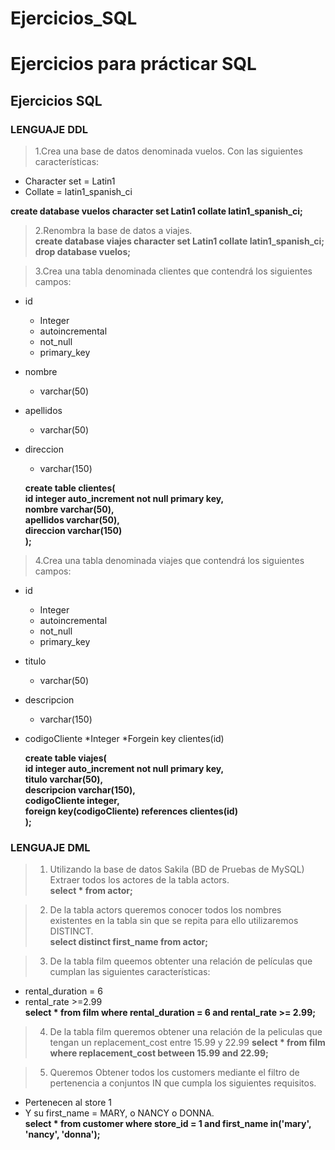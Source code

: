 # Ejercicios_SQL
# Ejercicios para prácticar SQL
## Ejercicios SQL
### LENGUAJE DDL
>1.Crea una base de datos denominada vuelos. Con las siguientes características:
* Character set = Latin1
* Collate = latin1_spanish_ci

<strong>create database vuelos character set Latin1 collate latin1_spanish_ci;</strong>

>2.Renombra la base de datos a viajes.<br>
<strong>create database viajes character set Latin1 collate latin1_spanish_ci;</strong><br>
<strong>drop database vuelos;</strong>

>3.Crea una tabla denominada clientes que contendrá los siguientes campos:
* id 
  * Integer
  * autoincremental 
  * not_null 
  * primary_key
* nombre
  * varchar(50)
* apellidos
  * varchar(50)
* direccion
  * varchar(150)
  
  <strong>create table clientes(<br>
	  id integer auto_increment not null primary key,<br>
    	  nombre varchar(50),<br>
    	  apellidos varchar(50),<br>
   	  direccion varchar(150)<br>
	  );</strong><br>

>4.Crea una tabla denominada viajes que contendrá los siguientes campos:
* id
  * Integer
  * autoincremental
  * not_null
  * primary_key
* titulo
  * varchar(50)
* descripcion
  * varchar(150)
* codigoCliente 
  *Integer 
  *Forgein key clientes(id)
  
  <strong>create table viajes(<br>
	  id integer auto_increment not null primary key,<br>
    	  titulo varchar(50),<br>
    	  descripcion varchar(150),<br>
    	  codigoCliente integer,<br>
   	  foreign key(codigoCliente) references clientes(id)<br>
	  );</strong><br>

### LENGUAJE DML
>1. Utilizando la base de datos Sakila (BD de Pruebas de MySQL)
Extraer todos los actores de la tabla actors.<br>
<strong>select * from actor;</strong>

>2. De la tabla actors queremos conocer todos los nombres existentes en la tabla sin que se repita para ello utilizaremos DISTINCT.<br>
<strong>select distinct first_name from actor;</strong>

>3. De la tabla film queemos obtenter una relación de películas que cumplan las siguientes características:
* rental_duration = 6
* rental_rate >=2.99<br>
<strong>select * from film where rental_duration = 6 and rental_rate >= 2.99;</strong>

>4. De la tabla film queremos obtener una relación de la peliculas que tengan un replacement_cost entre 15.99 y 22.99
<strong>select * from film where replacement_cost between 15.99 and 22.99;</strong>


>5.  Queremos Obtener todos los customers mediante el filtro de pertenencia a conjuntos IN que cumpla los siguientes requisitos.
* Pertenecen al store 1
* Y su first_name = MARY, o NANCY  o DONNA.<br>
<strong>select * from customer where store_id = 1 and first_name in('mary', 'nancy', 'donna');</strong>
